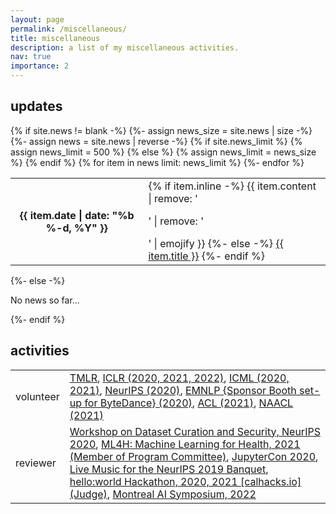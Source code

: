 ```yaml
---
layout: page
permalink: /miscellaneous/
title: miscellaneous
description: a list of my miscellaneous activities.
nav: true
importance: 2
---
```


<html>

          
<div class="news">
  <h2>updates</h2>
  {% if site.news != blank -%} 
  {%- assign news_size = site.news | size -%}
  <div class="table-responsive">
    <table class="table table-sm table-borderless">
    {%- assign news = site.news | reverse -%}
    {% if site.news_limit %}
    {% assign news_limit = 500 %}
    {% else %}
    {% assign news_limit = news_size %}
    {% endif %}
    {% for item in news limit: news_limit %}
      <tr>
        <th scope="row">{{ item.date | date: "%b %-d, %Y" }}</th>
        <td>
          {% if item.inline -%} 
            {{ item.content | remove: '<p>' | remove: '</p>' | emojify }}
          {%- else -%} 
          <a class="news-title" href="{{ item.url | relative_url }}">{{ item.title }}</a>
          {%- endif %} 
        </td>
      </tr>
      {%- endfor %} 
      </table>
  </div>
  {%- else -%} 
    <p>No news so far...</p>
  {%- endif %} 
  <h2>activities</h2>
  <div class="table-responsive">
    <table class="table table-sm table-borderless">
      <tbody>
        <tr>
          <td>volunteer</td>
          <td><a href="https://www.jmlr.org/tmlr/">TMLR</a>, <a href="https://iclr.cc/Conferences/2021/Volunteers">ICLR (2020, 2021, 2022)</a>, <a href="https://icml.cc/">ICML (2020, 2021)</a>, <a href="https://nips.cc/">NeurIPS (2020)</a>, <a href="https://github.com/acl-org/emnlp-2020-virtual-conference/blob/master/static/pdf/volunteers.pdf">EMNLP {Sponsor Booth set-up for ByteDance} (2020)</a>, <a href="https://acl2020.org/">ACL (2021)</a>, <a href="https://2021.naacl.org/">NAACL (2021)</a></td>
        </tr>
        <tr>
          <td>reviewer</td>
          <td><a href="http://securedata.lol/">Workshop on Dataset Curation and Security, NeurIPS 2020</a>, <a href="https://ml4h2021.hotcrp.com/users/pc">ML4H: Machine Learning for Health, 2021 (Member of Program Committee)</a>, <a href="https://jupytercon.com/participate/#Reviewers">JupyterCon 2020</a>, <a href="https://github.com/psc-g/neurips19music#review-process">Live Music for the NeurIPS 2019 Banquet</a>, <a href="https://helloworld.calhacks.io/">hello:world Hackathon, 2020, 2021 [calhacks.io] (Judge)</a>, <a href="http://montrealaisymposium.com/">Montreal AI Symposium, 2022</a></td>
        </tr>
	    </tbody>
    </table>
  </div>
</div>


</html>
